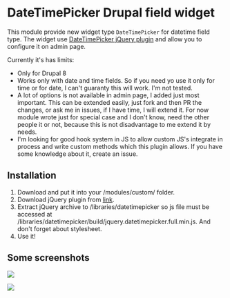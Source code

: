 # DateTimePicker Drupal field widget

This module provide new widget type `DateTimePicker` for datetime field type.
The widget use [DateTimePicker jQuery plugin](https://github.com/xdan/datetimepicker) and allow you to configure it on admin page.

Currently it's has limits:

- Only for Drupal 8
- Works only with date and time fields. So if you need yo use it only for time or for date, I can't guaranty this will work. I'm not tested.
- A lot of options is not available in admin page, I added just most important. This can be extended easily, just fork and then PR the changes, or ask me in issues, if I have time, I will extend it. For now module wrote just for special case and I don't know, need the other people it or not, because this is not disadvantage to me extend it by needs.
- I'm looking for good hook system in JS to allow custom JS's integrate in process and write custom methods which this plugin allows. If you have some knowledge about it, create an issue.

## Installation

1. Download and put it into your /modules/custom/ folder.
2. Download jQuery plugin from [link](https://github.com/xdan/datetimepicker/releases).
3. Extract jQuery archive to /libraries/datetimepicker so js file must be accessed at /libraries/datetimepicker/build/jquery.datetimepicker.full.min.js. And don't forget about stylesheet.
4. Use it!

## Some screenshots

![](https://i.imgur.com/gzBVeJL.png)

![](https://i.imgur.com/53rROMK.png)
